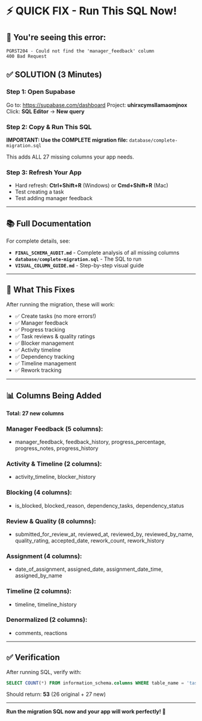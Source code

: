 # ⚡ QUICK FIX - Run This SQL Now!

## 🚨 You're seeing this error:

```
PGRST204 - Could not find the 'manager_feedback' column
400 Bad Request
```

## ✅ SOLUTION (3 Minutes)

### Step 1: Open Supabase

Go to: https://supabase.com/dashboard
Project: **uhirxcymsllamaomjnox**
Click: **SQL Editor** → **New query**

### Step 2: Copy & Run This SQL

**IMPORTANT: Use the COMPLETE migration file:**
`database/complete-migration.sql`

This adds ALL 27 missing columns your app needs.

### Step 3: Refresh Your App

- Hard refresh: **Ctrl+Shift+R** (Windows) or **Cmd+Shift+R** (Mac)
- Test creating a task
- Test adding manager feedback

---

## 📚 Full Documentation

For complete details, see:

- **`FINAL_SCHEMA_AUDIT.md`** - Complete analysis of all missing columns
- **`database/complete-migration.sql`** - The SQL to run
- **`VISUAL_COLUMN_GUIDE.md`** - Step-by-step visual guide

---

## 🎯 What This Fixes

After running the migration, these will work:

- ✅ Create tasks (no more errors!)
- ✅ Manager feedback
- ✅ Progress tracking
- ✅ Task reviews & quality ratings
- ✅ Blocker management
- ✅ Activity timeline
- ✅ Dependency tracking
- ✅ Timeline management
- ✅ Rework tracking

---

## 📊 Columns Being Added

**Total: 27 new columns**

### Manager Feedback (5 columns):

- manager_feedback, feedback_history, progress_percentage, progress_notes, progress_history

### Activity & Timeline (2 columns):

- activity_timeline, blocker_history

### Blocking (4 columns):

- is_blocked, blocked_reason, dependency_tasks, dependency_status

### Review & Quality (8 columns):

- submitted_for_review_at, reviewed_at, reviewed_by, reviewed_by_name, quality_rating, accepted_date, rework_count, rework_history

### Assignment (4 columns):

- date_of_assignment, assigned_date, assignment_date_time, assigned_by_name

### Timeline (2 columns):

- timeline, timeline_history

### Denormalized (2 columns):

- comments, reactions

---

## ✅ Verification

After running SQL, verify with:

```sql
SELECT COUNT(*) FROM information_schema.columns WHERE table_name = 'tasks';
```

Should return: **53** (26 original + 27 new)

---

**Run the migration SQL now and your app will work perfectly! 🚀**
